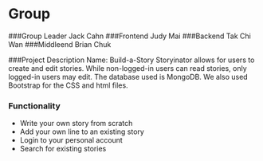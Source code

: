 Group
=====
###Group Leader
Jack Cahn
###Frontend
Judy Mai
###Backend
Tak Chi Wan
###Middleend 
Brian Chuk

###Project Description
Name: Build-a-Story
Storyinator allows for users to create and edit stories. While non-logged-in users can read stories, only logged-in users may edit. 
The database used is MongoDB. We also used Bootstrap for the CSS and html files. 

### Functionality
* Write your own story from scratch
* Add your own line to an existing story
* Login to your personal account
* Search for existing stories


